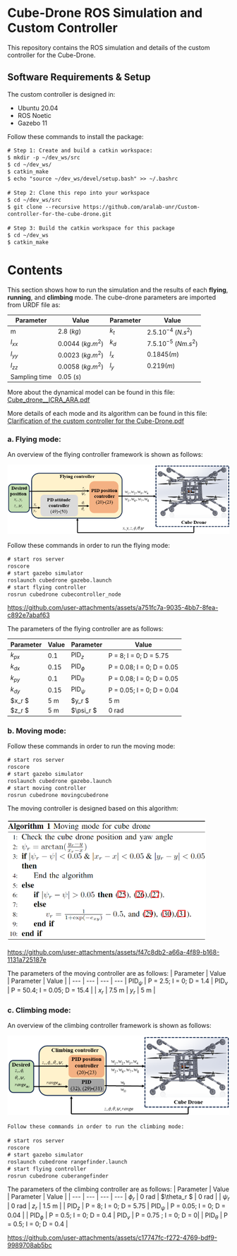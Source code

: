# Cube-Drone ROS Simulation and Custom Controller

This repository contains the ROS simulation and details of the custom controller for the Cube-Drone.

## Software Requirements & Setup

The custom controller is designed in:

- Ubuntu 20.04
- ROS Noetic
- Gazebo 11

Follow these commands to install the package:

```shell
# Step 1: Create and build a catkin workspace:
$ mkdir -p ~/dev_ws/src
$ cd ~/dev_ws/
$ catkin_make
$ echo "source ~/dev_ws/devel/setup.bash" >> ~/.bashrc

# Step 2: Clone this repo into your workspace
$ cd ~/dev_ws/src
$ git clone --recursive https://github.com/aralab-unr/Custom-controller-for-the-cube-drone.git

# Step 3: Build the catkin workspace for this package
$ cd ~/dev_ws
$ catkin_make
```
# Contents
This section shows how to run the simulation and the results of each **flying**, **running**, and **climbing** mode. The cube-drone parameters are imported from URDF file as:

| Parameter | Value | Parameter | Value |
| --- | --- | --- | --- 
| m | 2.8 $(kg)$ | $k_t$ | $2.5.10^{-4}$ $(N.s^2)$ |
| $I_{xx}$ | 0.0044 $(kg.m^2)$ | $k_d$ | $7.5.10^{-5}$ $(Nm.s^2)$ |
| $I_{yy}$ | 0.0023 $(kg.m^2)$ | $l_x$ | $0.1845 (m)$ |
| $I_{zz}$ | 0.0058 $(kg.m^2)$ | $l_y$ |  $0.219 (m)$ |
| Sampling time | 0.05 $(s)$ | 

More about the dynamical model can be found in this file:
[Cube_drone__ICRA_ARA.pdf](https://github.com/user-attachments/files/18726990/Cube_drone__ICRA_ARA.pdf)

More details of each mode and its algorithm can be found in this file:
[Clarification of the custom controller for the Cube-Drone.pdf](https://github.com/user-attachments/files/16827489/Clarification.of.the.custom.controller.for.the.Cube-Drone.pdf)


### a. **Flying mode:**   
An overview of the flying controller framework is shown as follows:
<p align='center'>
    <img src="cubedrone/images/schemecubeflying.png" />
</p>
Follow these commands in order to run the flying mode:

```
# start ros server
roscore
# start gazebo simulator
roslaunch cubedrone gazebo.launch
# start flying controller
rosrun cubedrone cubecontroller_node
```

https://github.com/user-attachments/assets/a751fc7a-9035-4bb7-8fea-c892e7abaf63

The parameters of the flying controller are as follows:

| Parameter | Value | Parameter | Value |
| --- | --- | --- | --- 
| $k_{px}$ | 0.1 | $\text{PID}_z$ | P = 8; I = 0; D = 5.75 |
| $k_{dx}$ | 0.15 | $\text{PID}_{\phi}$ | P = 0.08; I = 0; D = 0.05 |
| $k_{py}$ | 0.1 | $\text{PID}_{\theta}$ | P = 0.08; I = 0; D = 0.05|
| $k_{dy}$ | 0.15 | $\text{PID}_{\psi}$ | P = 0.05; I = 0; D = 0.04 |
| $x_r $ | 5 m | $y_r $ | 5 m |
| $z_r $ | 5 m | $\psi_r $ | 0 rad |

### b. **Moving mode:**   
Follow these commands in order to run the moving mode:

```
# start ros server
roscore
# start gazebo simulator
roslaunch cubedrone gazebo.launch
# start moving controller
rosrun cubedrone movingcubedrone
```
The moving controller is designed based on this algorithm:
<p align='left'>
    <img src="cubedrone/images/algorithmcube.png" width="450" />
</p>

https://github.com/user-attachments/assets/f47c8db2-a66a-4f89-b168-1131a725187e

The parameters of the moving controller are as follows:
| Parameter | Value | Parameter | Value |
| --- | --- | --- | --- 
| $\text{PID}_{\psi}$ | P = 2.5; I = 0; D = 1.4 | $\text{PID}_{v}$ | P = 50.4; I = 0.05; D = 15.4 |
| $x_r$ | 7.5 m | $y_r$ | 5 m |

### c. **Climbing mode:**   
An overview of the climbing controller framework is shown as follows:
<p align='center'>
    <img src="cubedrone/images/schemecubeclimbing.png" />
</p>

```
Follow these commands in order to run the climbing mode:

# start ros server
roscore
# start gazebo simulator
roslaunch cubedrone rangefinder.launch
# start flying controller
rosrun cubedrone cuberangefinder
```
The parameters of the climbing controller are as follows:
| Parameter | Value | Parameter | Value |
| --- | --- | --- | --- 
| $\phi_r$ | 0 rad  | $\theta_r $ | 0 rad |
| $\psi_r$ | 0 rad | $z_r$ | 1.5 m |
| $\text{PID}_z$ | P = 8; I = 0; D = 5.75 | $\text{PID}_{\psi}$ | P = 0.05; I = 0; D = 0.04 |
| $\text{PID}_{\phi}$ | P = 0.5; I = 0; D = 0.4  | $\text{PID}_{v}$ | P = 0.75 ; I = 0; D = 0|
| $\text{PID}_{\theta}$ | P = 0.5; I = 0; D = 0.4 |



https://github.com/user-attachments/assets/c17747fc-f272-4769-bdf9-9989708ab5bc

